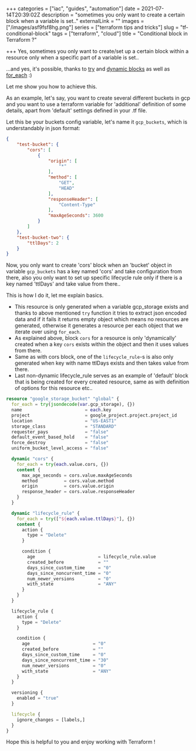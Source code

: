 +++
categories = ["iac", "guides", "automation"]
date = 2021-07-14T20:39:02Z
description = "sometimes you only want to create a certain block when a variable is set.."
externalLink = ""
images = ["/images/asf9fsf8hg.png"]
series = ["terraform tips and tricks"]
slug = "tf-conditional-block"
tags = ["terraform", "cloud"]
title = "Conditional block in Terraform ?"

+++
Yes, sometimes you only want to create/set up a certain block within a resource only when a specific part of a variable is set..

...and yes, it's possible, thanks to [try](https://www.terraform.io/docs/language/functions/try.html) and [dynamic blocks](https://www.terraform.io/docs/language/expressions/dynamic-blocks.html) as well as [for_each](https://www.terraform.io/docs/language/meta-arguments/for_each.html) :)

Let me show you how to achieve this.

As an example, let's say, you want to create several different buckets in gcp and you want to use a terraform variable for 'additional' definition of some details, apart from 'default' settings defined in your .tf file.

Let this be your buckets config variable, let's name it `gcp_buckets`, which is understandably in json format:

```json
{
    "test-bucket": {
        "cors": [
            {
                "origin": [
                    "*"
                ],
                "method": [
                    "GET",
                    "HEAD"
                ],
                "responseHeader": [
                    "Content-Type"
                ],
                "maxAgeSeconds": 3600
            }
        ]
    },
    "test-bucket-two": {
        "ttlDays": 2
    }
}
```

Now, you only want to create 'cors' block when an 'bucket' object in variable `gcp_buckets` has a key named 'cors' and take configuration from there, also you only want to set up specific lifecycle rule only if there is a key named 'ttlDays' and take value from there..

This is how I do it, let me explain basics.

* This resource is only generated when a variable gcp_storage exists and thanks to above mentioned `try` function it tries to extract json encoded data and if it fails it returns empty object which means no resources are generated, otherwise it generates a resource per each object that we iterate over using `for_each`.
* As explained above, block `cors` for a resource is only 'dynamically' created when a key `cors` exists within the object and then it uses values from there.
* Same as with cors block, one of the `lifecycle_rule`-s is also only generated when key with name ttlDays exists and then takes value from there.
* Last non-dynamic lifecycle_rule serves as an example of 'default' block that is being created for every created resource, same as with definition of options for this resource etc..

```terraform
resource "google_storage_bucket" "global" {
  for_each = try(jsondecode(var.gcp_storage), {})
  name                        = each.key
  project                     = google_project.project.project_id
  location                    = "US-EAST1"
  storage_class               = "STANDARD"
  requester_pays              = "false"
  default_event_based_hold    = "false"
  force_destroy               = "false"
  uniform_bucket_level_access = "false"

  dynamic "cors" {
    for_each = try(each.value.cors, {})
    content {
      max_age_seconds = cors.value.maxAgeSeconds
      method          = cors.value.method
      origin          = cors.value.origin
      response_header = cors.value.responseHeader
    }
  }

  dynamic "lifecycle_rule" {
    for_each = try(["${each.value.ttlDays}"], {})
    content {
      action {
        type = "Delete"
      }

      condition {
        age                        = lifecycle_rule.value
        created_before             = ""
        days_since_custom_time     = "0"
        days_since_noncurrent_time = "0"
        num_newer_versions         = "0"
        with_state                 = "ANY"
      }
    }
  }

  lifecycle_rule {
    action {
      type = "Delete"
    }

    condition {
      age                        = "0"
      created_before             = ""
      days_since_custom_time     = "0"
      days_since_noncurrent_time = "30"
      num_newer_versions         = "0"
      with_state                 = "ANY"
    }
  }

  versioning {
    enabled = "true"
  }

  lifecycle {
    ignore_changes = [labels,]
  }
}
```

Hope this is helpful to you and enjoy working with Terraform !